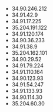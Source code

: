* 34.90.246.212
* 34.91.42.9
* 34.91.17.225
* 35.204.191.122
* 34.91.120.174
* 34.90.36.233
* 34.91.38.9
* 35.204.162.101
* 34.90.29.52
* 34.91.79.224
* 34.91.110.164
* 34.90.123.93
* 34.91.54.247
* 34.91.133.93
* 34.90.114.30
* 35.204.60.30